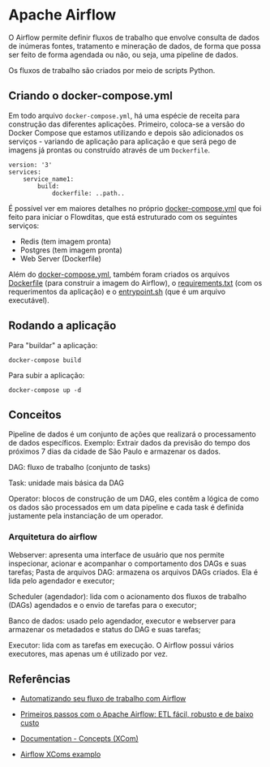 # Apache Airflow

O Airflow permite definir fluxos de trabalho que envolve consulta de dados de inúmeras fontes, tratamento e mineração de dados, de forma que possa ser feito de forma agendada ou não, ou seja, uma pipeline de dados.

Os fluxos de trabalho são criados por meio de scripts Python.

## Criando o docker-compose.yml

Em todo arquivo ```docker-compose.yml```, há uma espécie de receita para construção das diferentes aplicações. Primeiro, coloca-se a versão do Docker Compose que estamos utilizando e depois são adicionados os serviços - variando de aplicação para aplicação e que será pego de imagens já prontas ou construído através de um ```Dockerfile```.
```
version: '3'
services:
    service_name1:
        build:
            dockerfile: ..path..
```
É possível ver em maiores detalhes no próprio [docker-compose.yml](docker-compose.yml) que foi feito para iniciar o Flowditas, que está estruturado com os seguintes serviços:
- Redis (tem imagem pronta)
- Postgres (tem imagem pronta)
- Web Server (Dockerfile)

Além do [docker-compose.yml](docker-compose.yml), também foram criados os arquivos [Dockerfile](Dockerfile) (para construir a imagem do Airflow), o [requirements.txt](requirements.txt) (com os requerimentos da aplicação) e o [entrypoint.sh](entrypoint.sh) (que é um arquivo executável).

## Rodando a aplicação
Para "buildar" a aplicação:
```
docker-compose build

```
Para subir a aplicação:
```
docker-compose up -d
```

## Conceitos

Pipeline de dados é um conjunto de ações que realizará o processamento de dados específicos. Exemplo: Extrair dados da previsão do tempo dos próximos 7 dias da cidade de São Paulo e armazenar os dados.

DAG: fluxo de trabalho (conjunto de tasks)

Task: unidade mais básica da DAG

Operator: blocos de construção de um DAG, eles contêm a lógica de como os dados são processados em um data pipeline e cada task é definida justamente pela instanciação de um operador.

### Arquitetura do airflow

Webserver: apresenta uma interface de usuário que nos permite inspecionar, acionar e acompanhar o comportamento dos DAGs e suas tarefas;
Pasta de arquivos DAG: armazena os arquivos DAGs criados. Ela é lida pelo agendador e executor;

Scheduler (agendador): lida com o acionamento dos fluxos de trabalho (DAGs) agendados e o envio de tarefas para o executor;

Banco de dados: usado pelo agendador, executor e webserver para armazenar os metadados e status do DAG e suas tarefas;

Executor: lida com as tarefas em execução. O Airflow possui vários executores, mas apenas um é utilizado por vez.

## Referências

- [Automatizando seu fluxo de trabalho com Airflow](https://medium.com/@gilsondev/automatizando-seu-fluxo-de-trabalho-com-airflow-4dbc1c932dcb)

- [Primeiros passos com o Apache Airflow: ETL fácil, robusto e de baixo custo](https://medium.com/data-hackers/primeiros-passos-com-o-apache-airflow-etl-f%C3%A1cil-robusto-e-de-baixo-custo-f80db989edae)

- [Documentation - Concepts (XCom)](https://airflow.apache.org/docs/apache-airflow/stable/concepts.html?highlight=xcom#xcoms)

- [Airflow XComs examplo](https://big-data-demystified.ninja/2020/04/15/airflow-xcoms-example-airflow-demystified/)
